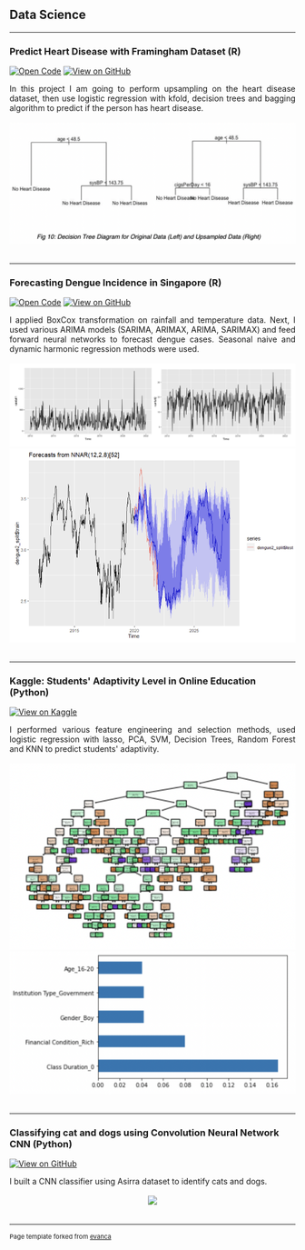 ## Data Science

---
### Predict Heart Disease with Framingham Dataset (R)

[![Open Code](https://img.shields.io/badge/R-Open_Codes-blue?logo=R)](https://github.com/charmainelwy/Framingham/blob/master/framingham.R)
[![View on GitHub](https://img.shields.io/badge/GitHub-View_on_GitHub-grey?logo=GitHub)](https://github.com/charmainelwy/Framingham)

<div style="text-align: justify">In this project I am going to perform upsampling on the heart disease dataset, then use logistic regression with kfold, decision trees and bagging algorithm to predict if the person has heart disease.</div>
<br>
<center><img src="images/framingham.png"/></center>
<br>

---
### Forecasting Dengue Incidence in Singapore (R)

[![Open Code](https://img.shields.io/badge/R-Open_Codes-blue?logo=R)](https://github.com/charmainelwy/dengueforecasting/blob/main/code.R)
[![View on GitHub](https://img.shields.io/badge/GitHub-View_on_GitHub-green?logo=GitHub)](https://github.com/charmainelwy/dengueforecasting/blob/main/Project%20Report.docx)

<div style="text-align: justify">I applied BoxCox transformation on rainfall and temperature data. Next, I used various ARIMA models (SARIMA, ARIMAX, ARIMA, SARIMAX) and feed forward neural networks to forecast dengue cases. Seasonal naive and dynamic harmonic regression methods were used. </div>
<br>
<center><img src="images/boxcox.png"/></center>
<center><img src="images/nnetar.png"/></center>
<br>

---
### Kaggle: Students' Adaptivity Level in Online Education (Python)

[![View on Kaggle](https://img.shields.io/badge/Kaggle-View_on_Kaggle-green?logo=Kaggle)](https://www.kaggle.com/code/charmainelee/feature-selection-with-logit-svc-dt-rf)

<div style="text-align: justify">I performed various feature engineering and selection methods, used logistic regression with lasso, PCA, SVM, Decision Trees, Random Forest and KNN to predict students' adaptivity. </div>
<br>
<center><img src="images/kaggle.png"/></center>
<center><img src="images/kaggle2.png"/></center>
<br>

---
### Classifying cat and dogs using Convolution Neural Network CNN (Python)

[![View on GitHub](https://img.shields.io/badge/GitHub-View_on_GitHub-green?logo=GitHub)](https://github.com/charmainelwy/catsdogs)

<div style="text-align: justify">I built a CNN classifier using Asirra dataset to identify cats and dogs. </div>
<br>
<center><img src="images/catdog.jpg"/></center>
<br>

---
<p style="font-size:11px">Page template forked from <a href="https://github.com/evanca/quick-portfolio">evanca</a></p>
<!-- Remove above link if you don't want to attibute -->
